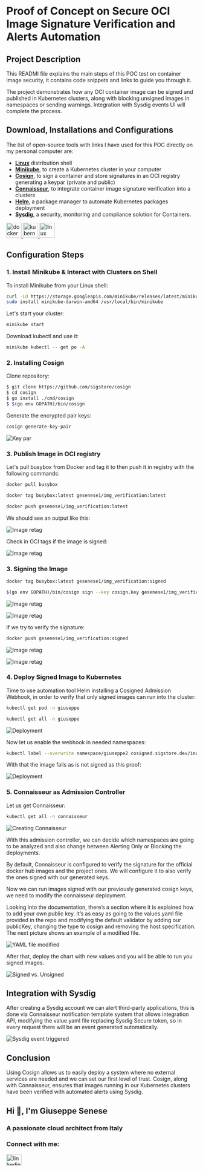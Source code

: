 # Proof of Concept on Secure OCI Image Signature Verification and Alerts Automation

## Project Description

This READMI file explains the main steps of this POC test on container image security, it contains code snippets and links to guide you through it.

The project demonstrates how any OCI container image can be signed and published in Kubernetes clusters, along with blocking unsigned images in namespaces or sending warnings.
Integration with Sysdig events UI will complete the process.


## Download, Installations and Configurations

The list of open-source tools with links I have used for this POC directly on my personal computer are:

- **[Linux](https://www.linux.org/pages/download/)** distribution shell
- **[Minikube](https://kubernetes.io/docs/tutorials/kubernetes-basics/create-cluster/cluster-intro/)**, to create a Kubernetes cluster in your computer
- **[Cosign](https://www.sigstore.dev/)**, to sign a container and store signatures in an OCI registry generating a keypar (private and public)
- **[Connaisseur](https://sse-secure-systems.github.io/connaisseur/v2.7.0/)**, to integrate container image signature verification into a clusters
- **[Helm](https://helm.sh/)**, a package manager to automate Kubernetes packages deployment
- **[Sysdig](https://sysdig.com/)**, a security, monitoring and compliance solution for Containers.

<p align="left"> <a href="https://www.docker.com/" target="_blank" rel="noreferrer"> <img src="https://raw.githubusercontent.com/devicons/devicon/master/icons/docker/docker-original-wordmark.svg" alt="docker" width="40" height="40"/> </a> <a href="https://kubernetes.io" target="_blank" rel="noreferrer"> <img src="https://www.vectorlogo.zone/logos/kubernetes/kubernetes-icon.svg" alt="kubernetes" width="40" height="40"/> </a> <a href="https://www.linux.org/" target="_blank" rel="noreferrer"> <img src="https://raw.githubusercontent.com/devicons/devicon/master/icons/linux/linux-original.svg" alt="linux" width="40" height="40"/>  </a> </p>

## Configuration Steps

### 1. Install Minikube & Interact with Clusters on Shell

To install Minikube from your Linux shell:

```bash
curl -LO https://storage.googleapis.com/minikube/releases/latest/minikube-darwin-amd64
sudo install minikube-darwin-amd64 /usr/local/bin/minikube
```

Let's start your cluster:


```bash
minikube start
```

Download kubectl and use it:

```bash
minikube kubectl -- get po -A

```

### 2. Installing Cosign

Clone repository:

```bash
$ git clone https://github.com/sigstore/cosign
$ cd cosign
$ go install ./cmd/cosign
$ $(go env GOPATH)/bin/cosign

```
Generate the encrypted pair keys:

```bash
cosign generate-key-pair

```

![Key par](1_install_cosign.png)


### 3. Publish Image in OCI registry

Let's pull busybox from Docker and tag it to then push it in registry with the following commands:

```bash
docker pull busybox

```

```bash
docker tag busybox:latest gesenese1/img_verification:latest

```

```bash
docker push gesenese1/img_verification:latest

```

We should see an output like this:

![Image retag](2.png)

Check in OCI tags if the image is signed:

![Image retag](3.png)


### 3. Signing the Image


```bash
docker tag busybox:latest gesenese1/img_verification:signed

```

```bash
$(go env GOPATH)/bin/cosign sign --key cosign.key gesenese1/img_verification:signed

```
![Image retag](4.1_signing_image.png)



![Image retag](5_signed_image.png)

If we try to verify the signature:

```bash
docker push gesenese1/img_verification:signed

```


![Image retag](7_image_verification.png)


![Image retag](8_dockerhub_image_signed.png)


### 4. Deploy Signed Image to Kubernetes

Time to use automation tool Helm installing a Cosigned Admission Webhook, in order to verify that only signed images can run into the cluster:


```bash
kubectl get pod -n giuseppe

```


```bash
kubectl get all -n giuseppe

```


![Deployment](10_deployment.png)

Now let us enable the webhook in needed namespaces:


```bash
kubectl label --overwrite namespace/giuseppe2 cosigned.sigstore.dev/include=true

```

With that the image fails as is not signed as this proof:

![Deployment](12_unsigned_proof.png)



### 5. Connaisseur as Admission Controller

Let us get Connaisseur:


```bash
kubectl get all -n connaisseur

```

![Creating Connaisseur](images/13_connaisseur_create.png)


With this admission controller, we can decide which namespaces are going to be analyzed and also change between Alerting Only or Blocking the deployments.

By default, Connaisseur is configured to verify the signature for the official docker hub images and the project ones. We will configure it to also verify the ones signed with our generated keys.

Now we can run images signed with our previously generated cosign keys, we need to modify the connaisseur deployment.

Looking into the documentation, there’s a section where it is explained how to add your own public key. It’s as easy as going to the values.yaml file provided in the repo and modifying the default validator by adding our publicKey, changing the type to cosign and removing the host specification. The next picture shows an example of a modified file.


![YAML file modified](images/yaml.png)

After that, deploy the chart with new values and you will be able to run you signed images.


![Signed vs. Unsigned](images/14_signed_vs_unsigned.png)


## Integration with Sysdig

After creating a Sysdig account we can alert third-party applications, this is done via Connaisseur notification template system that allows integration API, modifying the value.yaml file replacing Sysdig Secure token, so in every request there will be an event generated automatically.

![Sysdig event triggered](images/17_event_triggered.png)


## Conclusion

Using Cosign allows us to easily deploy a system where no external services are needed and we can set our first level of trust. Cosign, along with Connaisseur, ensures that images running in our Kubernetes clusters have been verified with automated alerts using Sysdig.

<h2 align="left">Hi 👋, I'm Giuseppe Senese</h1>
<h3 align="left">A passionate cloud architect from Italy</h3>

<h3 align="left">Connect with me:</h3>
<p align="left">
<a href="https://linkedin.com/in/linkedin.com/in/giusen" target="blank"><img align="center" src="https://raw.githubusercontent.com/rahuldkjain/github-profile-readme-generator/master/src/images/icons/Social/linked-in-alt.svg" alt="linkedin.com/in/giusen" height="30" width="40" /></a>
